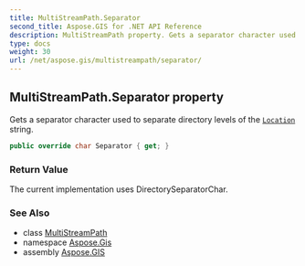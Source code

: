 ```yaml
---
title: MultiStreamPath.Separator
second_title: Aspose.GIS for .NET API Reference
description: MultiStreamPath property. Gets a separator character used to separate directory levels of the Location string
type: docs
weight: 30
url: /net/aspose.gis/multistreampath/separator/
---
```

## MultiStreamPath.Separator property

Gets a separator character used to separate directory levels of the [`Location`](../location/) string.

```csharp
public override char Separator { get; }
```

### Return Value

The current implementation uses DirectorySeparatorChar.

### See Also

* class [MultiStreamPath](../)
* namespace [Aspose.Gis](../../multistreampath/)
* assembly [Aspose.GIS](../../../)


